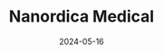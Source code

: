 ---  
layout: startup_page  
title: "Nanordica Medical"  
id: "nanordica.com"  
permalink: "/nanordicamedicalnanordica.com05162024/"  
website: "https://www.nanordica.com/"  
funding_round: ""  
funding_amount: "€1.75M"  
investors: "Specialist VC, Superangel, Amalfi"  
about: "Nanordica Medical develops advanced antibacterial wound dressings using a combination of copper and silver nanoparticles. Their product significantly enhances antibacterial efficacy and improves wound healing, addressing the growing problem of chronic wounds and their related complications. A clinical trial showed improved safety and faster healing compared to existing solutions."  
markets: "Medtech, Wound Care, HealthTech, Nanotechnology, Manufacturing"  
hq: "Tallinn, Estonia, Estonia"  
founded_year: "2019"  
linkedin: "https://www.linkedin.com/company/nanordica-medical"  
twitter: ""  
instagram: ""  
facebook: "https://www.facebook.com/Nanordica"  
crunchbase: ""  
pitchbook: "https://pitchbook.com/profiles/company/519551-74"  

date_display: "16-May-2024"  
date: "2024-05-16"

# SEO Optimization  
meta_title: "Nanordica Medical -  Funding (€1.75M)"  
meta_description: "Nanordica Medical, Nanordica Medical develops advanced antibacterial wound dressings using a combination of copper and silver nanoparticles. Their product significantly ..."  
meta_keywords: "Nanordica Medical, Medtech, Wound Care, HealthTech, Nanotechnology, Manufacturing,  funding"  
canonical_url: "https://startup.projectstartups.com/nanordicamedicalnanordica.com05162024/"  
---